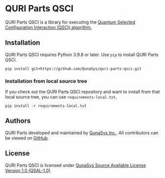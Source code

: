# QURI Parts QSCI


QURI Parts QSCI is a library for executing the [Quantum Selected Configuration Interaction (QSCI) algorithm.](https://arxiv.org/abs/2302.11320)



## Installation

QURI Parts QSCI requires Python 3.9.8 or later. Use `pip` to install QURI Parts QSCI.

```
pip install git+https://github.com/QunaSys/quri-parts-qsci.git
```

### Installation from local source tree

If you check out the QURI Parts QSCI repository and want to install from that local source tree, you can use `requirements-local.txt`.

```
pip install -r requirements-local.txt
```

## Authors

QURI Parts developed and maintained by [QunaSys Inc.](https://qunasys.com/en). All contributors can be viewed on [GitHub](https://github.com/QunaSys/quri-parts-qsci/graphs/contributors).


## License

QURI Parts QSCI is licensed under [QunaSys Source Available License Version 1.0 (QSAL-1.0)](https://github.com/QunaSys/quri-parts-qsci/blob/main/LICENSE).
